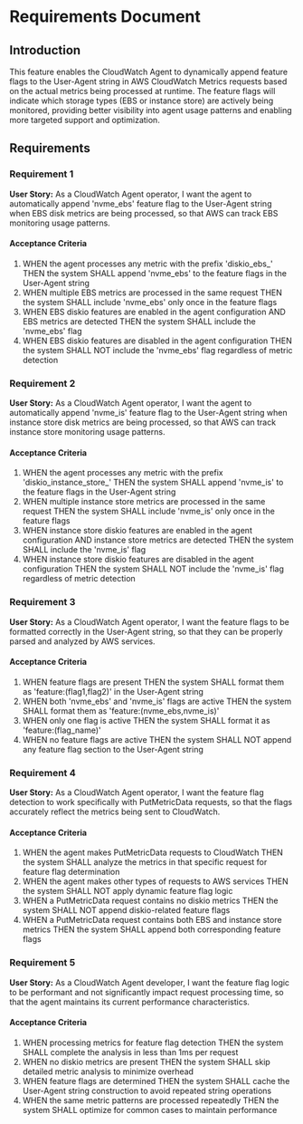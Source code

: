 # Requirements Document

## Introduction

This feature enables the CloudWatch Agent to dynamically append feature flags to the User-Agent string in AWS CloudWatch Metrics requests based on the actual metrics being processed at runtime. The feature flags will indicate which storage types (EBS or instance store) are actively being monitored, providing better visibility into agent usage patterns and enabling more targeted support and optimization.

## Requirements

### Requirement 1

**User Story:** As a CloudWatch Agent operator, I want the agent to automatically append 'nvme_ebs' feature flag to the User-Agent string when EBS disk metrics are being processed, so that AWS can track EBS monitoring usage patterns.

#### Acceptance Criteria

1. WHEN the agent processes any metric with the prefix 'diskio_ebs_' THEN the system SHALL append 'nvme_ebs' to the feature flags in the User-Agent string
2. WHEN multiple EBS metrics are processed in the same request THEN the system SHALL include 'nvme_ebs' only once in the feature flags
3. WHEN EBS diskio features are enabled in the agent configuration AND EBS metrics are detected THEN the system SHALL include the 'nvme_ebs' flag
4. WHEN EBS diskio features are disabled in the agent configuration THEN the system SHALL NOT include the 'nvme_ebs' flag regardless of metric detection

### Requirement 2

**User Story:** As a CloudWatch Agent operator, I want the agent to automatically append 'nvme_is' feature flag to the User-Agent string when instance store disk metrics are being processed, so that AWS can track instance store monitoring usage patterns.

#### Acceptance Criteria

1. WHEN the agent processes any metric with the prefix 'diskio_instance_store_' THEN the system SHALL append 'nvme_is' to the feature flags in the User-Agent string
2. WHEN multiple instance store metrics are processed in the same request THEN the system SHALL include 'nvme_is' only once in the feature flags
3. WHEN instance store diskio features are enabled in the agent configuration AND instance store metrics are detected THEN the system SHALL include the 'nvme_is' flag
4. WHEN instance store diskio features are disabled in the agent configuration THEN the system SHALL NOT include the 'nvme_is' flag regardless of metric detection

### Requirement 3

**User Story:** As a CloudWatch Agent operator, I want the feature flags to be formatted correctly in the User-Agent string, so that they can be properly parsed and analyzed by AWS services.

#### Acceptance Criteria

1. WHEN feature flags are present THEN the system SHALL format them as 'feature:(flag1,flag2)' in the User-Agent string
2. WHEN both 'nvme_ebs' and 'nvme_is' flags are active THEN the system SHALL format them as 'feature:(nvme_ebs,nvme_is)'
3. WHEN only one flag is active THEN the system SHALL format it as 'feature:(flag_name)'
4. WHEN no feature flags are active THEN the system SHALL NOT append any feature flag section to the User-Agent string

### Requirement 4

**User Story:** As a CloudWatch Agent operator, I want the feature flag detection to work specifically with PutMetricData requests, so that the flags accurately reflect the metrics being sent to CloudWatch.

#### Acceptance Criteria

1. WHEN the agent makes PutMetricData requests to CloudWatch THEN the system SHALL analyze the metrics in that specific request for feature flag determination
2. WHEN the agent makes other types of requests to AWS services THEN the system SHALL NOT apply dynamic feature flag logic
3. WHEN a PutMetricData request contains no diskio metrics THEN the system SHALL NOT append diskio-related feature flags
4. WHEN a PutMetricData request contains both EBS and instance store metrics THEN the system SHALL append both corresponding feature flags

### Requirement 5

**User Story:** As a CloudWatch Agent developer, I want the feature flag logic to be performant and not significantly impact request processing time, so that the agent maintains its current performance characteristics.

#### Acceptance Criteria

1. WHEN processing metrics for feature flag detection THEN the system SHALL complete the analysis in less than 1ms per request
2. WHEN no diskio metrics are present THEN the system SHALL skip detailed metric analysis to minimize overhead
3. WHEN feature flags are determined THEN the system SHALL cache the User-Agent string construction to avoid repeated string operations
4. WHEN the same metric patterns are processed repeatedly THEN the system SHALL optimize for common cases to maintain performance